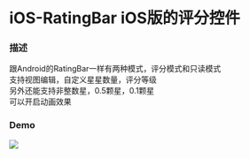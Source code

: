 # iOS-RatingBar iOS版的评分控件
### 描述
跟Android的RatingBar一样有两种模式，评分模式和只读模式<br />
支持视图编辑，自定义星星数量，评分等级<br />
另外还能支持非整数星，0.5颗星，0.1颗星<br />
可以开启动画效果
### Demo

![](https://github.com/saiwu-bigkoo/iOS-RatingBar/blob/master/preview/ratingbardemo.gif)
